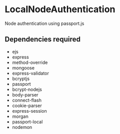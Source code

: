 # LocalNodeAuthentication
Node authentication using passport.js

## Dependencies required
* ejs
* express
* method-override
* mongoose
* express-validator
* bcryptjs
* passport
* bcrypt-nodejs
* body-parser
* connect-flash
* cookie-parser
* express-session
* morgan
* passport-local
* nodemon


  
